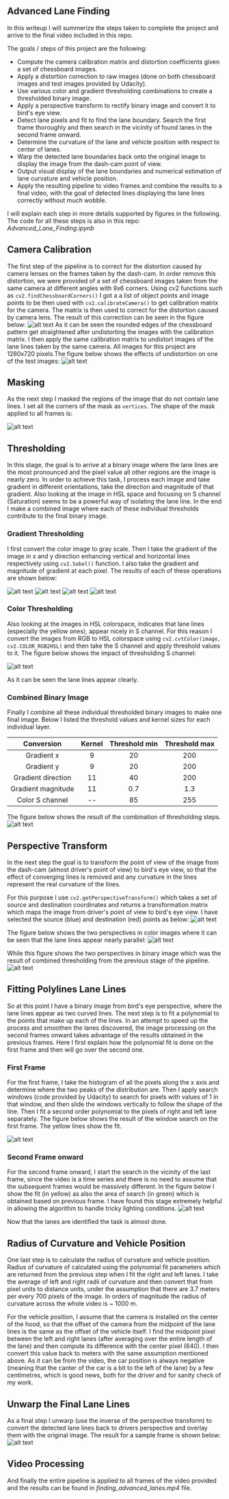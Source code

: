 ## Advanced Lane Finding 

In this writeup I will summerize the steps taken to complete the project and arrive to the final video included in this repo.


The goals / steps of this project are the following:

* Compute the camera calibration matrix and distortion coefficients given a set of chessboard images.
* Apply a distortion correction to raw images (done on both chessboard images and test images provided by Udacity).
* Use various color and gradient thresholding combinations to create a thresholded binary image.
* Apply a perspective transform to rectify binary image and convert it to bird's eye view.
* Detect lane pixels and fit to find the lane boundary. Search the first frame thoroughly and then search in the vicinity of found lanes in the second frame onward.
* Determine the curvature of the lane and vehicle position with respect to center of lanes.
* Warp the detected lane boundaries back onto the original image to display the image from the dash-cam point of view.
* Output visual display of the lane boundaries and numerical estimation of lane curvature and vehicle position.
* Apply the resulting pipeline to video frames and combine the results to a final video, with the goal of detected lines displaying the lane lines correctly without much wobble.

I will explain each step in more details supported by figures in the following. The code for all these steps is also in this repo: *Advanced_Lane_Finding.ipynb*

[//]: # (Image References)

[binary_bird_drive]: ./writeup_images/binary_driver_and_birds.png 
[first_frame_fit]: ./writeup_images/binary_first_frame_fit.png 
[second_frame_fit]: ./writeup_images/binary_second_frame_fit.png 
[CB_after_perspective]: ./writeup_images/chess_board_after_pt.png 
[CB_before_after_calib]: ./writeup_images/chessboard_before_after_calib.png 
[CB_before_perspective]: ./writeup_images/chess_board_before_pt.png 

[color_thresh]: ./writeup_images/Color_threshold.png 
[driver_and_birdseye]: ./writeup_images/driver_and_birdseye_view.png 
[finding_corners]: ./writeup_images/finding_corners.png 
[combined_threshold]: ./writeup_images/image_and_combined_threshold.png 
[image_green_lanes]: ./writeup_images/image_and_green_lanes.png 
[mask]: ./writeup_images/mask_file.png 


[persp_t_coordinates]: ./writeup_images/persp_transform_coords_for_vidframes.png 
[sobel_dir_thresh]: ./writeup_images/Sobel_direction.png 
[sobel_x_thresh]: ./writeup_images/Sobel_direction_x.png 
[sobel_y_thresh]: ./writeup_images/Sobel_direction_y.png 
[Sobel_mag_thresh]: ./writeup_images/Sobel_magnitude.png 
[test_camera_calib]: ./writeup_images/testimage_before_after_calib.png 


[video1]: ./finding_advanced_lanes.mp4 "Video"



## Camera Calibration
The first step of the pipeline is to correct for the distortion caused by camera lenses on the frames taken by the dash-cam.
In order remove this distortion, we were provided of a set of chessboard images taken from the same camera at different angles with 9x6 corners.
Using cv2 functions such as ```cv2.findChessboardCorners()``` I got a a list of object points and image points to be then used with ```cv2.calibrateCamera()``` to get calibration matrix for the camera. The matrix is then used to correct for the distortion caused by camera lens.
The result of this correction can be seen in the figure below:
![alt text][CB_before_after_calib]
As it can be seen the rounded edges of the chessboard pattern get straightened after undistorting the images with the calibration matrix.
I then apply the same calibration matrix to undistort images of the lane lines taken by the same camera. All images for this project are 1280x720 pixels.The figure below shows the effects of undistortion on one of the test images:
![alt text][test_camera_calib]


## Masking
As the next step I masked the regions of the image that do not contain lane lines. I set all the corners of the mask as ```vertices```. The shape of the mask applied to all frames is:

![alt text][mask]

## Thresholding
In this stage, the goal is to arrive at a binary image where the lane lines are the most pronounced and the pixel value all other regions are the image is nearly zero. In order to achieve this task, I process each image and take gradient in different orientations, take the direction and magnitude of that gradient. Also looking at the image in HSL space and focusing on S channel (Saturation) seems to be a powerful way of isolating the lane line. In the end I make a combined image where each of these individual thresholds contribute to the final binary image.
### Gradient Thresholding
I first convert the color image to gray scale. Then I take the gradient of the image in x and y direction enhancing vertical and horizontal lines respectively using ```cv2.Sobel()``` function. I also take the gradient and magnitude of gradient at each pixel.
The results of each of these operations are shown below:

![alt text][sobel_x_thresh]
![alt text][sobel_y_thresh]
![alt text][sobel_mag_thresh]
![alt text][sobel_dir_thresh]


### Color Thresholding
Also looking at the images in HSL colorspace, indicates that lane lines (especially the yellow ones), appear nicely in S channel. For this reason I convert the images from RGB to HSL colorspace using ```cv2.cvtColor(image, cv2.COLOR_RGB2HSL)```
and then take the S channel and apply threshold values to it.
The figure below shows the impact of thresholding S channel:

![alt text][color_thresh]

As it can be seen the lane lines appear clearly.
### Combined Binary Image
Finally I combine all these individual thresholded binary images to make one final image. Below I listed the threshold values and kernel sizes for each individual layer.

| Conversion        | Kernel   | Threshold min  | Threshold max   | 
|:-------------:|:-------------:|:-------------:|:-------------:| 
| Gradient x      | 9       | 20 | 200 |
| Gradient y      | 9       | 20 | 200 |
| Gradient direction     | 11     | 40 | 200 |
| Gradient magnitude      | 11    | 0.7 | 1.3 |
| Color S channel      | --        | 85 | 255 |

The figure below shows the result of the combination of thresholding steps. 
![alt text][combined_threshold]


## Perspective Transform
In the next step the goal is to transform the point of view of the image from the dash-cam (almost driver's point of view) to bird's eye view, so that the effect of converging lines is removed and any curvature in the lines represent the real curvature of the lines.

For this purpose I use ```cv2.getPerspectiveTransform()``` which takes a set of source and destination coordinates and returns a transformation matrix which maps the image from driver's point of view to bird's eye view.
I have selected the source (blue) and destination (red) points as below:
![alt text][persp_t_coordinates]

The figure below shows the two perspectives in color images where it can be seen that the lane lines appear nearly parallel:
![alt text][driver_and_birdseye]

While this figure shows the two perspectives in binary image which was the result of combined thresholding from the previous stage of the pipeline. 
![alt text][binary_bird_drive]

## Fitting Polylines Lane Lines
So at this point I have a binary image from bird's eye perspective, where the lane lines appear as two curved lines. The next step is to fit a polynomial to the points that make up each of the lines. In an attempt to speed up the process and smoothen the lanes discovered, the image processing on the second frames onward takes advantage of the results obtained in the previous frames. Here I first explain how the polynomial fit is done on the first frame and then will go over the second one.

### First Frame
For the first frame, I take the histogram of all the pixels along the x axis and determine where the two peaks of the distribution are. Then I apply search windows (code provided by Udacity) to search for pixels with values of 1 in that window, and then slide the windows vertically to follow the shape of the line.
Then I fit a second order polynomial to the pixels of right and left lane separately.
The figure below shows the result of the window search on the first frame. The yellow lines show the fit.

![alt text][first_frame_fit]

### Second Frame onward
For the second frame onward, I start the search in the vicinity of the last frame, since the video is a time series and there is no need to assume that the subsequent frames would be massively different.
In the figure below I show the fit (in yellow) as also the area of search (in green) which is obtained based on previous frame. I have found this stage extremely helpful in allowing the algorithm to handle tricky lighting conditions.
![alt text][second_frame_fit]

Now that the lanes are identified the task is almost done.

## Radius of Curvature and Vehicle Position
One last step is to calculate the radius of curvature and vehicle position. Radius of curvature of calculated using the polynomial fit parameters which are returned from the previous step when I fit the right and left lanes. 
I take the average of left and right radii of curvature and then convert that from pixel units to distance units, under the assumption that there are 3.7 meters per every 700 pixels of the image. In orders of magnitude the radius of curvature across the whole video is ~ 1000 m.


For the vehicle position, I assume that the camera is installed on the center of the hood, so that the offset of the camera from the midpoint of the lane lines is the same as the offset of the vehicle itself.
I find the midpoint pixel between the left and right lanes (after averaging over the entire length of the lane) and then compute its difference with the center pixel (640). I then convert this value back to meters with the same assumption mentioned above. 
As it can be from the video, the car position is always negative (meaning that the canter of the car is a bit to the left of the lane) by a few centimetres, which is good news, both for the driver and for sanity check of my work.

## Unwarp the Final Lane Lines
As a final step I unwarp (use the inverse of the perspective transform) to convert the detected lane lines back to drivers perspective and overlay them with the original image.
The result for a sample frame is shown below:
![alt text][image_green_lanes]


## Video Processing
And finally the entire pipeline is applied to all frames of the video provided and the results can be found in *finding_advanced_lanes.mp4* file.




